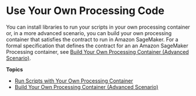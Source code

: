 # Use Your Own Processing Code<a name="use-your-own-processing-code"></a>

You can install libraries to run your scripts in your own processing container or, in a more advanced scenario, you can build your own processing container that satisfies the contract to run in Amazon SageMaker\. For a formal specification that defines the contract for an an Amazon SageMaker Processing container, see [Build Your Own Processing Container \(Advanced Scenario\)](build-your-own-processing-container.md)\. 

**Topics**
+ [Run Scripts with Your Own Processing Container](processing-container-run-scripts.md)
+ [Build Your Own Processing Container \(Advanced Scenario\)](build-your-own-processing-container.md)